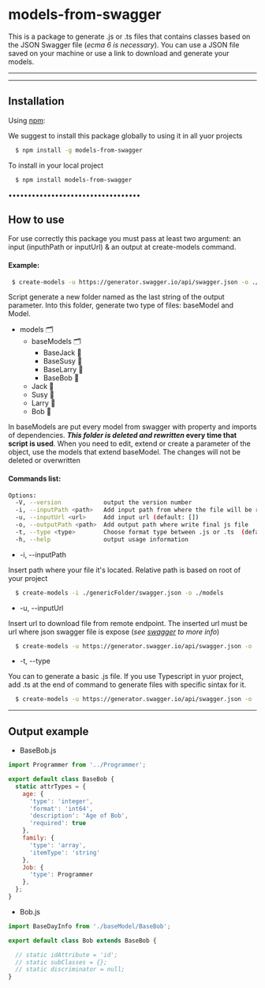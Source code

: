 # models-from-swagger
This is a package to generate .js or .ts files that contains classes based on the JSON Swagger file (_ecma 6 is necessary_). 
You can use a JSON file saved on your machine or use a link to download and generate your models.

---

---

## Installation

Using [npm](https://www.npmjs.org/):

We suggest to install this package globally to using it in all yuor projects

```bash
  $ npm install -g models-from-swagger
```

To install in your local project

```bash
  $ npm install models-from-swagger
```

••••••••••••••••••••••••••••••••••

## How to use

For use correctly this package you must pass at least two argument: an input (inputhPath or inputUrl) & an output at create-models command. 

#### Example:
```bash
 $ create-models -u https://generator.swagger.io/api/swagger.json -o ./models
```

Script generate a new folder named as the last string of the output parameter. 
Into this folder, generate two type of files: baseModel and Model. 

- models 🗂
    - baseModels 🗂
      - BaseJack 📃
      - BaseSusy 📃
      - BaseLarry 📃
      - BaseBob 📃
    - Jack 📃
    - Susy 📃
    - Larry 📃
    - Bob 📃
    
In baseModels are put every model from swagger with property and imports of dependencies. **_This folder is deleted and rewritten_ every time that script is used**. 
When you need to edit, extend or create a parameter of the object, use the models that extend baseModel. The changes will not be deleted or overwritten


#### Commands list:
```bash
Options:
  -V, --version            output the version number
  -i, --inputPath <path>   Add input path from where the file will be read (default: []) 
  -u, --inputUrl <url>     Add input url (default: [])
  -o, --outputPath <path>  Add output path where write final js file
  -t, --type <type>        Choose format type between .js or .ts  (default: ".js")
  -h, --help               output usage information
```

- -i, --inputPath 

Insert path where your file it's located. Relative path is based on root of your project
```bash
  $ create-models -i ./genericFolder/swagger.json -o ./models
```
- -u, --inputUrl

Insert url to download file from remote endpoint. The inserted url must be url where json swagger file is expose (*see [swagger](https://swagger.io/) to more info*)
```bash
  $ create-models -u https://generator.swagger.io/api/swagger.json -o ./models
```
- -t, --type

You can to generate a basic .js file. If you use Typescript in yuor project, add .ts at the end of command to generate files with specific sintax for it.
```bash
  $ create-models -u https://generator.swagger.io/api/swagger.json -o ./models -t .ts
```

---

## Output example

- BaseBob.js
```javascript
import Programmer from '../Programmer';

export default class BaseBob {
  static attrTypes = {
    age: {
      'type': 'integer',
      'format': 'int64',
      'description': 'Age of Bob',
      'required': true
    },
    family: {
      'type': 'array',
      'itemType': 'string'
    },
    Job: {
      'type': Programmer
    },
  };
}
```
- Bob.js
```javascript
import BaseDayInfo from './baseModel/BaseBob';

export default class Bob extends BaseBob {

  // static idAttribute = 'id';
  // static subClasses = {};
  // static discriminator = null;
}
```
